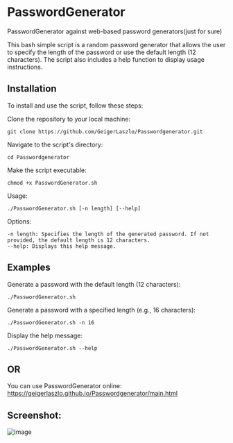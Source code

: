 # PasswordGenerator

PasswordGenerator against web-based password generators(just for sure)

This bash simple script is a random password generator that allows the user to specify the length of the password or use the default length (12 characters). The script also includes a help function to display usage instructions.

## Installation

To install and use the script, follow these steps:

  Clone the repository to your local machine:

    
    git clone https://github.com/GeigerLaszlo/Passwordgenerator.git
    
Navigate to the script's directory:

    cd Passwordgenerator

Make the script executable:

    chmod +x PasswordGenerator.sh

Usage:

    ./PasswordGenerator.sh [-n length] [--help]

Options:

    -n length: Specifies the length of the generated password. If not provided, the default length is 12 characters.
    --help: Displays this help message.

## Examples

Generate a password with the default length (12 characters):


    ./PasswordGenerator.sh

Generate a password with a specified length (e.g., 16 characters):

    ./PasswordGenerator.sh -n 16

Display the help message:

    ./PasswordGenerator.sh --help

## OR 

You can use PasswordGenerator online: https://geigerlaszlo.github.io/Passwordgenerator/main.html

## Screenshot: 
![image](https://github.com/GeigerLaszlo/Passwordgenerator/assets/44606585/ee2eded7-375a-4bed-812b-64998923c920)

